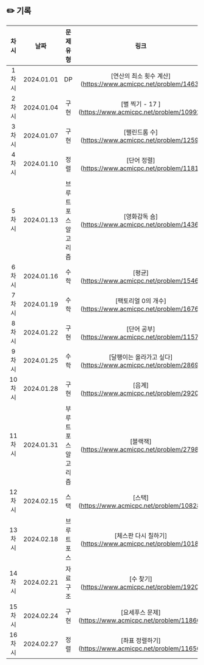 ## ✏️ 기록   

| 차시 |    날짜    | 문제유형 | 링크 | 풀이 |
|:----:|:---------:|:----:|:-----:|:----:|
| 1차시 | 2024.01.01 |  DP  | [연산의 최소 횟수 계산] (https://www.acmicpc.net/problem/1463) | [#2](https://github.com/AlgoLeadMe/AlgoLeadMe-5/pull/2)|
| 2차시 | 2024.01.04 |  구현  | [별 찍기 - 17 ] (https://www.acmicpc.net/problem/10992) | [#8](https://github.com/AlgoLeadMe/AlgoLeadMe-5/pull/8)|
| 3차시 | 2024.01.07 |  구현  | [팰린드롬 수] (https://www.acmicpc.net/problem/1259) | [#11](https://github.com/AlgoLeadMe/AlgoLeadMe-5/pull/11)|
| 4차시 | 2024.01.10 |  정렬  | [단어 정렬] (https://www.acmicpc.net/problem/1181) | [#16](https://github.com/AlgoLeadMe/AlgoLeadMe-5/pull/16)|
| 5차시 | 2024.01.13 |  브루트포스 알고리즘  | [영화감독 숌] (https://www.acmicpc.net/problem/1436) | [#18](https://github.com/AlgoLeadMe/AlgoLeadMe-5/pull/18#event-11489600325)|
| 6차시 | 2024.01.16 |  수학  | [평균] (https://www.acmicpc.net/problem/1546) | [#24](https://github.com/AlgoLeadMe/AlgoLeadMe-5/pull/24)|
| 7차시 | 2024.01.19 |  수학  | [팩토리얼 0의 개수] (https://www.acmicpc.net/problem/1676) | [#28](https://github.com/AlgoLeadMe/AlgoLeadMe-5/pull/28)|
| 8차시 | 2024.01.22 |  구현  | [단어 공부] (https://www.acmicpc.net/problem/1157) | [#31](https://github.com/AlgoLeadMe/AlgoLeadMe-5/pull/31#event-11604202172)|
| 9차시 | 2024.01.25 |  수학  | [달팽이는 올라가고 싶다] (https://www.acmicpc.net/problem/2869) | [#37](https://github.com/AlgoLeadMe/AlgoLeadMe-5/pull/37#event-11619409875)|
| 10차시 | 2024.01.28 |  구현  | [음계] (https://www.acmicpc.net/problem/2920) | [#39](https://github.com/AlgoLeadMe/AlgoLeadMe-5/pull/39#event-11655882785)|
| 11차시 | 2024.01.31 |  부루트포스 알고리즘  | [블랙잭] (https://www.acmicpc.net/problem/2798) | [#46]()|
| 12차시 | 2024.02.15 |  스택  | [스택] (https://www.acmicpc.net/problem/10828) | [#58](https://github.com/AlgoLeadMe/AlgoLeadMe-5/pull/58)|
| 13차시 | 2024.02.18 |  브루트포스  | [체스판 다시 칠하기] (https://www.acmicpc.net/problem/1018) | [#62](https://github.com/AlgoLeadMe/AlgoLeadMe-5/pull/62)|
| 14차시 | 2024.02.21 |  자료구조  | [수 찾기] (https://www.acmicpc.net/problem/1920) | [#63](https://github.com/AlgoLeadMe/AlgoLeadMe-5/pull/63#issuecomment-1962366605)|
| 15차시 | 2024.02.24 |  구현  | [요세푸스 문제] (https://www.acmicpc.net/problem/11866) | [#65](https://github.com/AlgoLeadMe/AlgoLeadMe-5/pull/65)|
| 16차시 | 2024.02.27 |  정렬  | [좌표 정렬하기] (https://www.acmicpc.net/problem/11650) | [#69](https://github.com/AlgoLeadMe/AlgoLeadMe-5/pull/69#event-11998727922)|
